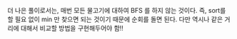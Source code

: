더 나은 풀이로서는, 매번 모든 물고기에 대하여 BFS 를 하지 않는 것이다.
즉, sort를 할 필요 없이 min 만 찾으면 되는 것이기 때문에 순회를 돌면 된다.
다만 역시나 같은 거리에 대해서 비교할 방법을 구현해두어야 함!!
